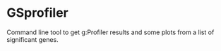 # GSprofiler
Command line tool to get g:Profiler results and some plots from a list of significant genes. 
